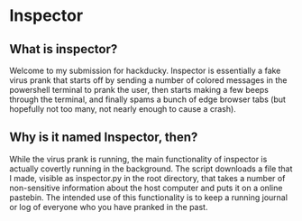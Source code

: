 # Inspector

## What is inspector?
Welcome to my submission for hackducky. Inspector is essentially a fake virus prank that starts off by sending a number of colored messages in the powershell terminal to prank the user, then starts making a few beeps through the terminal, and finally spams a bunch of edge browser tabs (but hopefully not too many, not nearly enough to cause a crash). 

## Why is it named Inspector, then?
While the virus prank is running, the main functionality of inspector is actually covertly running in the background. The script downloads a file that I made, visible as inspector.py in the root directory, that takes a number of non-sensitive information about the host computer and puts it on a online pastebin. The intended use of this functionality is to keep a running journal or log of everyone who you have pranked in the past. 
